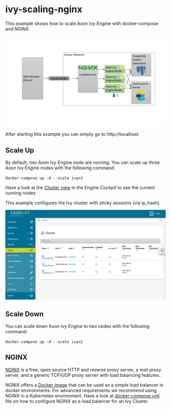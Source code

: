 # ivy-scaling-nginx

This example shows how to scale Axon Ivy Engine with docker-compose and NGINX.

![Scaling NGINX](scaling-nginx.png)

After starting this example you can simply go to http://localhost

## Scale Up

By default, two Axon Ivy Engine node are running. You can scale up three Axon Ivy Engine nodes with the following command:

`docker-compose up -d --scale ivy=3`

Have a look at the [Cluster view](http://localhost/system/faces/view/engine-cockpit/cluster.xhtml) in the Engine Cockpit to see the current running nodes

This example configures the Ivy cluster with sticky sessions (via ip_hash).

![Cluster View NGINX](cluster-nginx.png)

## Scale Down

You can scale down Axon Ivy Engine to two nodes with the following command:

`docker-compose up -d --scale ivy=2`

## NGINX

[NGINX](https://nginx.org/) is a free, open source HTTP and reverse proxy server, a mail proxy server, and a generic
TCP/UDP proxy server with load balancing features.

NGNIX offers a [Docker image](https://hub.docker.com/_/nginx) that can be used as a simple load balancer in docker
environments. For advanced requirements we recommend using NGINX in a Kubernetes environment. Have a look at
[docker-compose.yml](docker-compose.yml) file on how to configure NGINX as a load balancer for an Ivy Cluster.
